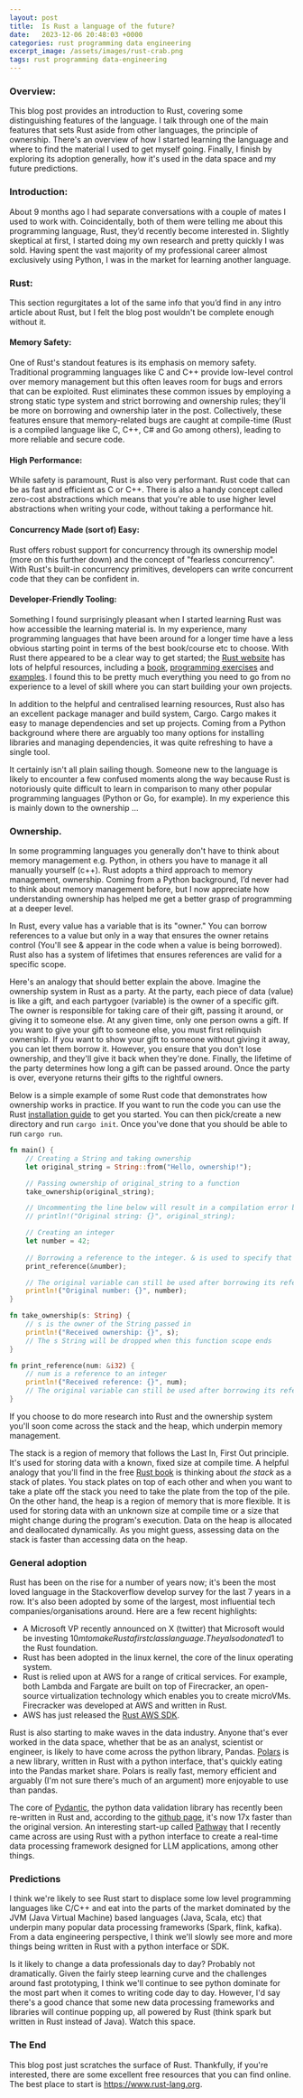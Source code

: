 ```yaml
---
layout: post
title:  Is Rust a language of the future?
date:   2023-12-06 20:48:03 +0000
categories: rust programming data engineering
excerpt_image: /assets/images/rust-crab.png
tags: rust programming data-engineering
---
```


### Overview:

This blog post provides an introduction to Rust, covering some distinguishing features of the language. I talk through one of the
main features that sets Rust aside from other languages, the principle of ownership. There's an overview
of how I started learning the language and where to find the material I used to get myself going. Finally, I finish
by exploring its adoption generally, how it's used in the data space and my future predictions.

### Introduction:

About 9 months ago I had separate conversations with a couple of mates I used to work with. Coincidentally,
both of them were telling me about this programming language, Rust, they’d recently become interested in.
Slightly skeptical at first, I started doing my own research and pretty quickly I was sold. Having spent the vast
majority of my professional career almost exclusively using Python, I was in the market for learning another language.

### Rust:

This section regurgitates a lot of the same info that you’d find in any intro article about Rust, but I felt
the blog post wouldn't be complete enough without it.

#### Memory Safety:

One of Rust's standout features is its emphasis on memory safety. Traditional programming languages like
C and C++ provide low-level control over memory management but this often leaves room for bugs and errors
that can be exploited. Rust eliminates these common issues by employing
a strong static type system and strict borrowing and ownership rules; they'll be more on borrowing and ownership later in the post.
Collectively, these features ensure that memory-related
bugs are caught at compile-time (Rust is a compiled language like C, C++, C# and Go among others), leading to
more reliable and secure code.

#### High Performance:

While safety is paramount, Rust is also very performant. Rust code that can be as fast and efficient as C or C++. There
is also a handy concept called zero-cost abstractions which means that you're able to use higher level abstractions when
writing your code, without taking a performance hit. 

#### Concurrency Made (sort of) Easy:

Rust offers robust support for concurrency through its ownership model (more on this further down) and the concept of 
"fearless concurrency". With Rust's built-in concurrency primitives, developers can write concurrent code that they can be confident in.

#### Developer-Friendly Tooling:

Something I found surprisingly pleasant when I started learning Rust was how accessible the learning material is.
In my experience, many programming languages that have been around for a longer time have a less obvious
starting point in terms of the best book/course etc to choose. With Rust there appeared to be a clear way
to get started; the [Rust website][rust-site] has lots of helpful resources, including a [book][book], 
[programming exercises][exercises] and [examples][examples]. I found this to be pretty much everything you 
need to go from no experience to a level of skill where you can start building your own projects.

[rust-site]: https://www.rust-lang.org
[book]: https://doc.rust-lang.org/book/
[exercises]: https://github.com/rust-lang/rustlings/
[examples]: https://doc.rust-lang.org/rust-by-example/

In addition to the helpful and centralised learning resources, Rust also has an excellent package manager and 
build system, Cargo. Cargo makes it easy to manage dependencies and set up projects. Coming from a Python background
where there are arguably too many options for installing libraries and managing dependencies, it was quite refreshing to
have a single tool.

It certainly isn't all plain sailing though. Someone new to the language is likely 
to encounter a few confused moments along the way because Rust is notoriously quite difficult to learn in comparison to many other popular
programming languages (Python or Go, for example). In my experience this is mainly down to the ownership ... 

### Ownership.

In some programming languages you generally don't have to think about memory
management e.g. Python, in others you have to manage it all manually yourself (c++). Rust adopts a third 
approach to memory management, ownership. Coming from a Python background, I’d never had to think about 
memory management before, but I now appreciate how understanding ownership has helped me get a better grasp of
programming at a deeper level.

In Rust, every value has a variable that is its "owner." You can borrow references to a value but only in a 
way that ensures the owner retains control (You'll see & appear in the code when a value is being borrowed).
Rust also has a system of lifetimes that ensures references are valid for a specific scope. 

Here's an analogy that should better explain the above. Imagine the ownership system in Rust as a party. At 
the party, each piece of data (value) is like a gift, and 
each partygoer (variable) is the owner of a specific gift. The owner is responsible for taking care of their 
gift, passing it around, or giving it to someone else. At any given time, only one person owns a gift. If you want 
to give your gift to someone else, you must first relinquish ownership. If you want to show your gift to someone
without giving it away, you can let them borrow it. However, you ensure that you don't lose ownership, and they'll give 
it back when they're done. Finally, the lifetime of the party determines how long a gift can be passed 
around. Once the party is over, everyone returns their gifts to the rightful owners.

Below is a simple example of some Rust code that demonstrates how ownership works in practice. If you want to run the
code you can use the Rust [installation guide][install] to get you started. You can then pick/create a new directory and run 
`cargo init`. Once you've done that you should be able to run `cargo run`.

[install]: https://www.rust-lang.org/tools/install 

```rust
fn main() {
    // Creating a String and taking ownership
    let original_string = String::from("Hello, ownership!");

    // Passing ownership of original_string to a function
    take_ownership(original_string);

    // Uncommenting the line below will result in a compilation error because ownership of original_string has moved
    // println!("Original string: {}", original_string);

    // Creating an integer
    let number = 42;
    
    // Borrowing a reference to the integer. & is used to specify that we're passing in a reference and not transferring ownership
    print_reference(&number);

    // The original variable can still be used after borrowing its reference because the print_reference function didn't take ownership
    println!("Original number: {}", number);
}

fn take_ownership(s: String) {
    // s is the owner of the String passed in
    println!("Received ownership: {}", s);
    // The s String will be dropped when this function scope ends
}

fn print_reference(num: &i32) {
    // num is a reference to an integer 
    println!("Received reference: {}", num);
    // The original variable can still be used after borrowing its reference
}
```

If you choose to do more research into Rust and the ownership system you'll soon come across the stack and the heap, 
which underpin memory management.

The stack is a region of memory that follows the Last In, First Out principle. It's used for 
storing data with a known, fixed size at compile time. A helpful analogy that you'll find in the free [Rust book][book] 
is thinking about _the stack_ as a stack of plates. You stack plates on top of each other and when you want to
take a plate off the stack you need to take the plate from the top of the pile. On the other hand, the heap
is a region of memory that is more flexible. It is used for storing data with an unknown size at compile
time or a size that might change during the program's execution. Data on the heap is allocated and 
deallocated dynamically. As you might guess, assessing data on the stack is faster than accessing data on the heap. 


### General adoption

Rust has been on the rise for a number of years now; it's been the most loved language in the Stackoverflow develop
survey for the last 7 years in a row. It's also been adopted by some of the largest, most influential 
tech companies/organisations around. Here are a few recent highlights:  

* A Microsoft VP recently announced on X (twitter) that Microsoft would be investing $10m to make Rust a first class language. They also donated 1$ 
to the Rust foundation.
* Rust has been adopted in the linux kernel, the core of the linux operating system.
* Rust is relied upon at AWS for a range of critical services. For example, both Lambda and Fargate are built on top of 
Firecracker, an open-source virtualization technology which enables you to create microVMs. Firecracker was developed at AWS and
written in Rust.
* AWS has just released the [Rust AWS SDK][rust-aws-sdk].

[rust-aws-sdk]: https://docs.aws.amazon.com/sdk-for-rust/latest/dg/getting-started.html

Rust is also starting to make waves in the data industry. Anyone that's ever worked in the data space, 
whether that be as an analyst, scientist or engineer, is likely to have come across the python library, Pandas.
[Polars][polars] is a new library, written in Rust with a python interface, that's quickly eating into the Pandas market share.
Polars is really fast, memory efficient and arguably (I'm not sure there's much of an argument) more enjoyable to use than pandas. 

The core of [Pydantic][pydantic], the python data validation library has recently been re-written in Rust and, according to the
[github page][pydantic-core], it's now 17x faster than the original version. An interesting start-up called 
[Pathway][pathway] that I recently came across are using Rust with a python interface to create a
real-time data processing framework designed for LLM applications, among other things.

[polars]: https://pola.rs
[pydantic]: https://docs.pydantic.dev/latest/
[pydantic-core]: https://github.com/pydantic/pydantic-core
[pathway]: https://pathway.com

### Predictions

I think we're likely to see Rust start to displace some low level programming languages like C/C++ and eat into the parts of the
market dominated by the JVM (Java Virtual Machine) based languages (Java, Scala, etc) that underpin many popular data processing 
frameworks (Spark, flink, kafka). From a data engineering perspective, I think we'll slowly see more and more things being
written in Rust with a python interface or SDK.

Is it likely to change a data professionals day to day? Probably not dramatically. 
Given the fairly steep learning curve and the challenges around fast prototyping, I think we'll continue to see python dominate
for the most part when it comes to writing code day to day. However, I'd say there's a good chance that some new 
data processing frameworks and libraries will continue popping up, all powered by Rust (think 
spark but written in Rust instead of Java). Watch this space. 

### The End

This blog post just scratches the surface of Rust. Thankfully, if you're interested, there are some excellent free
resources that you can find online. The best place to start is https://www.rust-lang.org. 